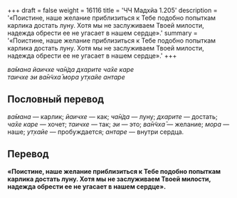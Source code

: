 +++
draft = false
weight = 16116
title = 'ЧЧ Мадхйа 1.205'
description = '«Поистине, наше желание приблизиться к Тебе подобно попыткам карлика достать луну. Хотя мы не заслуживаем Твоей милости, надежда обрести ее не угасает в нашем сердце».'
summary = '«Поистине, наше желание приблизиться к Тебе подобно попыткам карлика достать луну. Хотя мы не заслуживаем Твоей милости, надежда обрести ее не угасает в нашем сердце».'
+++

_ва̄мана йаичхе ча̄н̇да дхарите ча̄хе каре  
таичхе эи ва̄н̃чха̄ мора ут̣хайе антаре_

## Пословный перевод

_ва̄мана_ — карлик; _йаичхе_ — как; _ча̄н̇да_ — луну; _дхарите_ — достать; _ча̄хе_ _каре_ — хочет; _таичхе_ — так; _эи_ — это; _ва̄н̃чха̄_ — желание; _мора_ — наше; _ут̣хайе_ — пробуждается; _антаре_ — внутри сердца.

## Перевод

**«Поистине, наше желание приблизиться к Тебе подобно попыткам карлика достать луну. Хотя мы не заслуживаем Твоей милости, надежда обрести ее не угасает в нашем сердце».**
